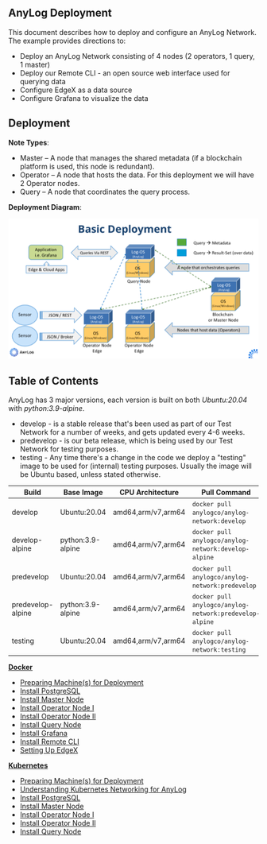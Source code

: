 ## AnyLog Deployment

This document describes how to deploy and configure an AnyLog Network. The example provides directions to:
* Deploy an  AnyLog Network consisting of  4 nodes (2 operators, 1 query, 1 master) 
* Deploy our Remote CLI - an open source web interface used for querying data 
* Configure EdgeX as a data source  
* Configure Grafana to visualize the data 

## Deployment
**Note Types**:
* Master – A node that manages the shared metadata (if a blockchain platform is used, this node is redundant).
* Operator – A node that hosts the data. For this deployment we will have 2 Operator nodes.
* Query – A node that coordinates the query process. 

**Deployment Diagram**: 

![deployment diagram](../imgs/deployment_diagram.png)


## Table of Contents
AnyLog has 3 major versions, each version is built on both _Ubuntu:20.04_ with _python:3.9-alpine_. 
* develop - is a stable release that's been used as part of our Test Network for a number of weeks, and gets updated every 4-6 weeks.
* predevelop - is our beta release, which is being used by our Test Network for testing purposes.
* testing - Any time there's a change in the code we deploy a "testing" image to be used for (internal) testing purposes. Usually the image will be Ubuntu based, unless stated otherwise.


| Build | Base Image | CPU Architecture | Pull Command | Size | 
|---|---|---|---|---|
| develop | Ubuntu:20.04 | amd64,arm/v7,arm64 | `docker pull anylogco/anylog-network:develop` | 664MB | 
| develop-alpine | python:3.9-alpine | amd64,arm/v7,arm64 | `docker pull anylogco/anylog-network:develop-alpine` | 460MB| 
| predevelop | Ubuntu:20.04 | amd64,arm/v7,arm64 | `docker pull anylogco/anylog-network:predevelop` | ~245MB | 
| predevelop-alpine | python:3.9-alpine | amd64,arm/v7,arm64 | `docker pull anylogco/anylog-network:predevelop-alpine` | ~178MB | 
| testing | Ubuntu:20.04 | amd64,arm/v7,arm64 | `docker pull anylogco/anylog-network:testing` |


**[Docker](Docker)**
* [Preparing Machine(s) for Deployment](Docker/Prerequisites.md)
* [Install PostgreSQL](Docker/Postgres.md)
* [Install Master Node]()
* [Install Operator Node I]()
* [Install Operator Node II]()
* [Install Query Node]()
* [Install Grafana](Docker/AnyLog_Support_Tools.md#Grafana)
* [Install Remote CLI](Docker/AnyLog_Support_Tools.md#Remote%20CLI)
* [Setting Up EdgeX](Docker/EdgeX.md)

**[Kubernetes](Kubernetes)**
* [Preparing Machine(s) for Deployment]()
* [Understanding Kubernetes Networking for AnyLog]()
* [Install PostgreSQL]()
* [Install Master Node]()
* [Install Operator Node I]()
* [Install Operator Node II]()
* [Install Query Node]()

